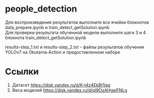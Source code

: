 # people_detection

Для воспроизведения результатов выполните все ячейки блокнотов data_prepare.ipynb и train_detect_getSolution.ipynb  
Для проверки результата обученной модели выполните шаги 3 и 4 блокнота train_detect_getSolution.ipynb  

results-step_1.txt и  results-step_2.txt - файлы результатов обучения YOLOv7 на Okutama-Action и предоставленном наборе

# Ссылки
1) Датасет https://disk.yandex.ru/d/K-t4z4EkBt1jag
2) Веса моделей https://disk.yandex.ru/d/ql9OzAHgeiFNLg

